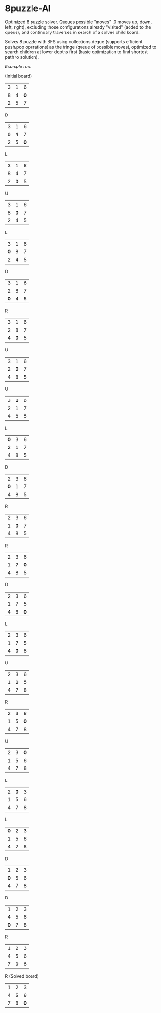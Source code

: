 # 8puzzle-AI
Optimized 8 puzzle solver. Queues possible "moves" (0 moves up, down, left, right), excluding those configurations already "visited" (added to the queue), and continually traverses in search of a solved child board.

Solves 8 puzzle with BFS using collections.deque (supports efficient push/pop operations) as the fringe (queue of possible moves), optimized to search children at lower depths first (basic optimization to find shortest path to solution). 

*Example run:*

(Initial board)
<table>
  <tr>
    <td>3</td>
    <td>1</td>
    <td>6</td>
  </tr>
  <tr>
    <td>8</td>
    <td>4</td>
    <td><b>0</b></td>
  </tr>
  <tr>
    <td>2</td>
    <td>5</td>
    <td>7</td>
  </tr>  
</table>

D
<table>
  <tr>
    <td>3</td>
    <td>1</td>
    <td>6</td>
  </tr>
  <tr>
    <td>8</td>
    <td>4</td>
    <td>7</td>
  </tr>
  <tr>
    <td>2</td>
    <td>5</td>
    <td><b>0</b></td>
  </tr>  
</table>

L
<table>
  <tr>
    <td>3</td>
    <td>1</td>
    <td>6</td>
  </tr>
  <tr>
    <td>8</td>
    <td>4</td>
    <td>7</td>
  </tr>
  <tr>
    <td>2</td>
    <td><b>0</b></td>
    <td>5</td>
  </tr>  
</table>

U
<table>
  <tr>
    <td>3</td>
    <td>1</td>
    <td>6</td>
  </tr>
  <tr>
    <td>8</td>
    <td><b>0</b></td>
    <td>7</td>
  </tr>
  <tr>
    <td>2</td>
    <td>4</td>
    <td>5</td>
  </tr>  
</table>

L
<table>
  <tr>
    <td>3</td>
    <td>1</td>
    <td>6</td>
  </tr>
  <tr>
    <td><b>0</b></td>
    <td>8</td>
    <td>7</td>
  </tr>
  <tr>
    <td>2</td>
    <td>4</td>
    <td>5</td>
  </tr>  
</table>

D
<table>
  <tr>
    <td>3</td>
    <td>1</td>
    <td>6</td>
  </tr>
  <tr>
    <td>2</td>
    <td>8</td>
    <td>7</td>
  </tr>
  <tr>
    <td><b>0</b></td>
    <td>4</td>
    <td>5</td>
  </tr>  
</table>

R
<table>
  <tr>
    <td>3</td>
    <td>1</td>
    <td>6</td>
  </tr>
  <tr>
    <td>2</td>
    <td>8</td>
    <td>7</td>
  </tr>
  <tr>
    <td>4</td>
    <td><b>0</b></td>
    <td>5</td>
  </tr>  
</table>

U
<table>
  <tr>
    <td>3</td>
    <td>1</td>
    <td>6</td>
  </tr>
  <tr>
    <td>2</td>
    <td><b>0</b></td>
    <td>7</td>
  </tr>
  <tr>
    <td>4</td>
    <td>8</td>
    <td>5</td>
  </tr>  
</table>

U
<table>
  <tr>
    <td>3</td>
    <td><b>0</b></td>
    <td>6</td>
  </tr>
  <tr>
    <td>2</td>
    <td>1</td>
    <td>7</td>
  </tr>
  <tr>
    <td>4</td>
    <td>8</td>
    <td>5</td>
  </tr>  
</table>

L
<table>
  <tr>
    <td><b>0</b></td>
    <td>3</td>
    <td>6</td>
  </tr>
  <tr>
    <td>2</td>
    <td>1</td>
    <td>7</td>
  </tr>
  <tr>
    <td>4</td>
    <td>8</td>
    <td>5</td>
  </tr>  
</table>

D 
<table>
  <tr>
    <td>2</td>
    <td>3</td>
    <td>6</td>
  </tr>
  <tr>
    <td><b>0</b></td>
    <td>1</td>
    <td>7</td>
  </tr>
  <tr>
    <td>4</td>
    <td>8</td>
    <td>5</td>
  </tr>  
</table>

R
<table>
  <tr>
    <td>2</td>
    <td>3</td>
    <td>6</td>
  </tr>
  <tr>
    <td>1</td>
    <td><b>0</b></td>
    <td>7</td>
  </tr>
  <tr>
    <td>4</td>
    <td>8</td>
    <td>5</td>
  </tr>  
</table>

R
<table>
  <tr>
    <td>2</td>
    <td>3</td>
    <td>6</td>
  </tr>
  <tr>
    <td>1</td>
    <td>7</td>
    <td><b>0</b></td>
  </tr>
  <tr>
    <td>4</td>
    <td>8</td>
    <td>5</td>
  </tr>  
</table>

D
<table>
  <tr>
    <td>2</td>
    <td>3</td>
    <td>6</td>
  </tr>
  <tr>
    <td>1</td>
    <td>7</td>
    <td>5</td>
  </tr>
  <tr>
    <td>4</td>
    <td>8</td>
    <td><b>0</b></td>
  </tr>  
</table>

L
<table>
  <tr>
    <td>2</td>
    <td>3</td>
    <td>6</td>
  </tr>
  <tr>
    <td>1</td>
    <td>7</td>
    <td>5</td>
  </tr>
  <tr>
    <td>4</td>
    <td><b>0</b></td>
    <td>8</td>
  </tr>  
</table>

U
<table>
  <tr>
    <td>2</td>
    <td>3</td>
    <td>6</td>
  </tr>
  <tr>
    <td>1</td>
    <td><b>0</b></td>
    <td>5</td>
  </tr>
  <tr>
    <td>4</td>
    <td>7</td>
    <td>8</td>
  </tr>  
</table>

R
<table>
  <tr>
    <td>2</td>
    <td>3</td>
    <td>6</td>
  </tr>
  <tr>
    <td>1</td>
    <td>5</td>
    <td><b>0</b></td>
  </tr>
  <tr>
    <td>4</td>
    <td>7</td>
    <td>8</td>
  </tr>  
</table>

U
<table>
  <tr>
    <td>2</td>
    <td>3</td>
    <td><b>0</b></td>
  </tr>
  <tr>
    <td>1</td>
    <td>5</td>
    <td>6</td>
  </tr>
  <tr>
    <td>4</td>
    <td>7</td>
    <td>8</td>
  </tr>  
</table>

L
<table>
  <tr>
    <td>2</td>
    <td><b>0</b></td>
    <td>3</td>
  </tr>
  <tr>
    <td>1</td>
    <td>5</td>
    <td>6</td>
  </tr>
  <tr>
    <td>4</td>
    <td>7</td>
    <td>8</td>
  </tr>  
</table>

L
<table>
  <tr>
    <td><b>0</b></td>
    <td>2</td>
    <td>3</td>
  </tr>
  <tr>
    <td>1</td>
    <td>5</td>
    <td>6</td>
  </tr>
  <tr>
    <td>4</td>
    <td>7</td>
    <td>8</td>
  </tr>  
</table>

D
<table>
  <tr>
    <td>1</td>
    <td>2</td>
    <td>3</td>
  </tr>
  <tr>
    <td><b>0</b></td>
    <td>5</td>
    <td>6</td>
  </tr>
  <tr>
    <td>4</td>
    <td>7</td>
    <td>8</td>
  </tr>  
</table>

D
<table>
  <tr>
    <td>1</td>
    <td>2</td>
    <td>3</td>
  </tr>
  <tr>
    <td>4</td>
    <td>5</td>
    <td>6</td>
  </tr>
  <tr>
    <td><b>0</b></td>
    <td>7</td>
    <td>8</td>
  </tr>  
</table>

R
<table>
  <tr>
    <td>1</td>
    <td>2</td>
    <td>3</td>
  </tr>
  <tr>
    <td>4</td>
    <td>5</td>
    <td>6</td>
  </tr>
  <tr>
    <td>7</td>
    <td><b>0</b></td>
    <td>8</td>
  </tr>  
</table>

R (Solved board)
<table>
  <tr>
    <td>1</td>
    <td>2</td>
    <td>3</td>
  </tr>
  <tr>
    <td>4</td>
    <td>5</td>
    <td>6</td>
  </tr>
  <tr>
    <td>7</td>
    <td>8</td>
    <td><b>0</b></td>
  </tr>  
</table>
